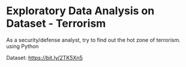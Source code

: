 # Exploratory Data Analysis on Dataset - Terrorism

As a security/defense analyst, try to find out the hot zone of terrorism. using Python

Dataset: https://bit.ly/2TK5Xn5
